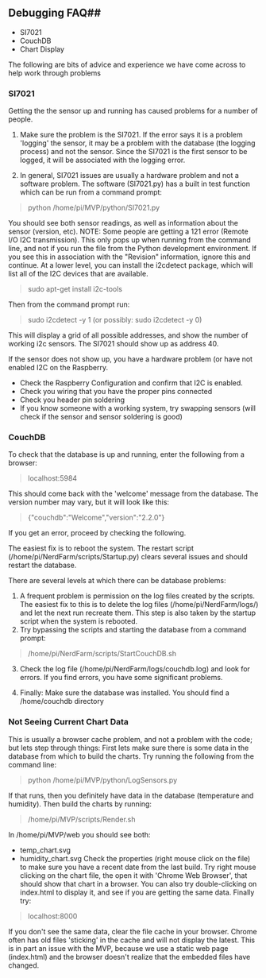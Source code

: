## Debugging FAQ##
* SI7021
* CouchDB
* Chart Display

The following are bits of advice and experience we have come across to help work through problems
### SI7021 ###
Getting the the sensor up and running has caused problems for a number of people.
1. Make sure the problem is the SI7021.  If the error says it is a problem 'logging' the sensor, it may be a problem with the database (the logging process) and not the sensor.  Since the SI7021 is the first sensor to be logged, it will be associated with the logging error.
2) In general, SI7021 issues are usually a hardware problem and not a software problem.  The software (SI7021.py) has a built in test function which can be run from a command prompt:

> python /home/pi/MVP/python/SI7021.py

You should see both sensor readings, as well as information about the sensor (version, etc).
NOTE: Some people are getting a 121 error (Remote I/O I2C transmission).  This only pops up when running from the command line, and not if you run the file from the Python development environment.  If you see this in association with the "Revision" information, ignore this and continue.
At a lower level, you can install the i2cdetect package, which will list all of the I2C devices that are available.

> sudo apt-get install i2c-tools

Then from the command prompt run:

> sudo i2cdetect -y 1 (or possibly: sudo i2cdetect -y 0)

This will display a grid of all possible addresses, and show the number of working i2c sensors.  The SI7021 should show up as address 40.

If the sensor does not show up, you have a hardware problem (or have not enabled I2C on the Raspberry.
* Check the Raspberry Configuration and confirm that I2C is enabled.
* Check you wiring that you have the proper pins connected
* Check you header pin soldering
* If you know someone with a working system, try swapping sensors (will check if the sensor and sensor soldering is good)

### CouchDB ###
To check that the database is up and running, enter the following from a browser:

> localhost:5984

This should come back with the 'welcome' message from the database.  The version number may vary, but it will look like this:

> {"couchdb":"Welcome","version":"2.2.0"}

  If you get an error, proceed by checking the following.

The easiest fix is to reboot the system.  The restart script (/home/pi/NerdFarm/scripts/Startup.py) clears several issues and should restart the database.

There are several levels at which there can be database problems:
1) A frequent problem is permission on the log files created by the scripts.  The easiest fix to this is to delete the log files (/home/pi/NerdFarm/logs/) and let the next run recreate them.  This step is also taken by the startup script when the system is rebooted.
2) Try bypassing the scripts and starting the database from a command prompt:

> /home/pi/NerdFarm/scripts/StartCouchDB.sh

3) Check the log file (/home/pi/NerdFarm/logs/couchdb.log) and look for errors.  If you find errors, you have some significant problems. 

4) Finally: Make sure the database was installed.  You should find a /home/couchdb directory

### Not Seeing Current Chart Data ###

This is usually a browser cache problem, and not a problem with the code; but lets step through things:
First lets make sure there is some data in the database from which to build the charts.  Try running the following from the command line:
> python /home/pi/MVP/python/LogSensors.py

If that runs, then you definitely have data in the database (temperature and humidity).  Then build the charts by running:
> /home/pi/MVP/scripts/Render.sh

In /home/pi/MVP/web you should see both:
* temp_chart.svg
* humidity_chart.svg
Check the properties (right mouse click on the file) to make sure you have a recent date from the last build.
Try right mouse clicking on the chart file, the open it with 'Chrome Web Browser', that should show that chart in a browser.
You can also try double-clicking on index.html to display it, and see if you are getting the same data.
Finally try: 
> localhost:8000

If you don't see the same data, clear the file cache in your browser.  Chrome often has old files 'sticking' in the cache and will not display the latest.  This is in part an issue with the MVP, because we use a static web page (index.html) and the browser doesn't realize that the embedded files have changed.

